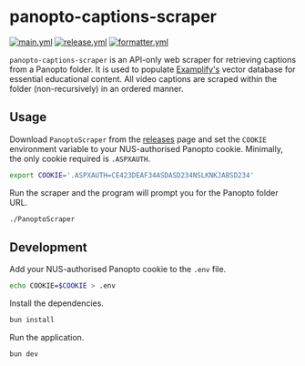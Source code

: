 # panopto-captions-scraper

[![main.yml](https://github.com/winstxnhdw/panopto-captions-scraper/actions/workflows/main.yml/badge.svg)](https://github.com/winstxnhdw/panopto-captions-scraper/actions/workflows/main.yml)
[![release.yml](https://github.com/winstxnhdw/panopto-captions-scraper/actions/workflows/release.yml/badge.svg)](https://github.com/winstxnhdw/panopto-captions-scraper/actions/workflows/release.yml)
[![formatter.yml](https://github.com/winstxnhdw/panopto-captions-scraper/actions/workflows/formatter.yml/badge.svg)](https://github.com/winstxnhdw/panopto-captions-scraper/actions/workflows/formatter.yml)

`panopto-captions-scraper` is an API-only web scraper for retrieving captions from a Panopto folder. It is used to populate [Examplify's](https://github.com/winstxnhdw/Examplify) vector database for essential educational content. All video captions are scraped within the folder (non-recursively) in an ordered manner.

## Usage

Download `PanoptoScraper` from the [releases](https://github.com/winstxnhdw/panopto-captions-scraper/releases/tag/latest) page and set the `COOKIE` environment variable to your NUS-authorised Panopto cookie. Minimally, the only cookie required is `.ASPXAUTH`.

```bash
export COOKIE='.ASPXAUTH=CE423DEAF34ASDASD234NSLKNKJABSD234'
```

Run the scraper and the program will prompt you for the Panopto folder URL.

```bash
./PanoptoScraper
```

## Development

Add your NUS-authorised Panopto cookie to the `.env` file.

```bash
echo COOKIE=$COOKIE > .env
```

Install the dependencies.

```bash
bun install
```

Run the application.

```bash
bun dev
```
